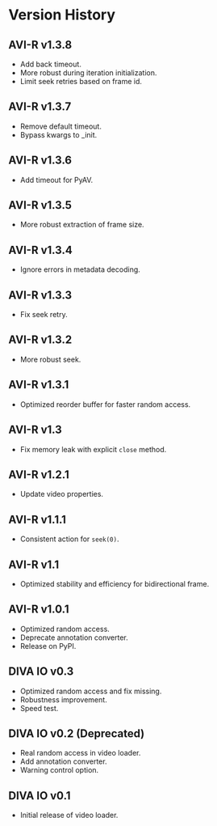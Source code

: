 # Version History

## AVI-R v1.3.8

* Add back timeout.
* More robust during iteration initialization.
* Limit seek retries based on frame id.

## AVI-R v1.3.7

* Remove default timeout.
* Bypass kwargs to _init.

## AVI-R v1.3.6

* Add timeout for PyAV.

## AVI-R v1.3.5

* More robust extraction of frame size.

## AVI-R v1.3.4

* Ignore errors in metadata decoding.

## AVI-R v1.3.3

* Fix seek retry.

## AVI-R v1.3.2

* More robust seek.

## AVI-R v1.3.1

* Optimized reorder buffer for faster random access.

## AVI-R v1.3

* Fix memory leak with explicit `close` method.

## AVI-R v1.2.1

* Update video properties.

## AVI-R v1.1.1

* Consistent action for `seek(0)`.

## AVI-R v1.1

* Optimized stability and efficiency for bidirectional frame.

## AVI-R v1.0.1

* Optimized random access.
* Deprecate annotation converter.
* Release on PyPI.

## DIVA IO v0.3

* Optimized random access and fix missing.
* Robustness improvement.
* Speed test.

## DIVA IO v0.2 (Deprecated)

* Real random access in video loader.
* Add annotation converter.
* Warning control option.

## DIVA IO v0.1

* Initial release of video loader.
